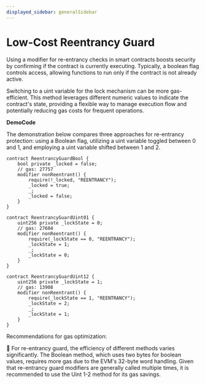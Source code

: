 ```yaml
---
displayed_sidebar: generalSidebar
---
```


# Low-Cost Reentrancy Guard

Using a modifier for re-entrancy checks in smart contracts boosts security by confirming if the contract is currently executing. Typically, a boolean flag controls access, allowing functions to run only if the contract is not already active.

Switching to a uint variable for the lock mechanism can be more gas-efficient. This method leverages different numeric values to indicate the contract's state, providing a flexible way to manage execution flow and potentially reducing gas costs for frequent operations.

**DemoCode**

The demonstration below compares three approaches for re-entrancy protection: using a Boolean flag, utilizing a uint variable toggled between 0 and 1, and employing a uint variable shifted between 1 and 2.

```solidity
contract ReentrancyGuardBool {
    bool private _locked = false;
    // gas: 27757
    modifier nonReentrant() {
        require(!_locked, "REENTRANCY");
        _locked = true;
        _;
        _locked = false;
    }
}

contract ReentrancyGuardUint01 {
    uint256 private _lockState = 0;
    // gas: 27604
    modifier nonReentrant() {
        require(_lockState == 0, "REENTRANCY");
        _lockState = 1;
        _;
        _lockState = 0;
    }
}

contract ReentrancyGuardUint12 {
    uint256 private _lockState = 1;
    // gas: 13908 
    modifier nonReentrant() {
        require(_lockState == 1, "REENTRANCY");
        _lockState = 2;
        _;
        _lockState = 1;
    }
}
```

Recommendations for gas optimization:

🌟 For re-entrancy guard, the efficiency of different methods varies significantly. The Boolean method, which uses two bytes for boolean values, requires more gas due to the EVM's 32-byte word handling. Given that re-entrancy guard modifiers are generally called multiple times, it is recommended to use the Uint 1-2 method for its gas savings.
